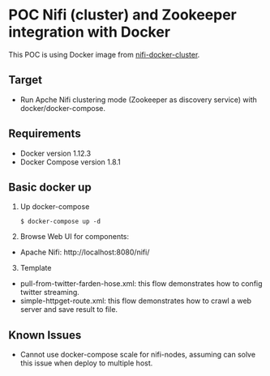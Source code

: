 # POC Nifi (cluster) and Zookeeper integration with Docker

This POC is using Docker image from [nifi-docker-cluster](https://github.com/thuongdinh/nifi-docker-cluster).

## Target
 - Run Apche Nifi clustering mode (Zookeeper as discovery service) with docker/docker-compose.

## Requirements
 - Docker version 1.12.3
 - Docker Compose version 1.8.1

## Basic docker up

1. Up docker-compose

	```
	$ docker-compose up -d
	```

2. Browse Web UI for components:
 - Apache Nifi: http://localhost:8080/nifi/

3. Template
 - pull-from-twitter-farden-hose.xml: this flow demonstrates how to config twitter streaming.
 - simple-httpget-route.xml: this flow demonstrates how to crawl a web server and save result to file.

## Known Issues
 - Cannot use docker-compose scale for nifi-nodes, assuming can solve this issue when deploy to multiple host.